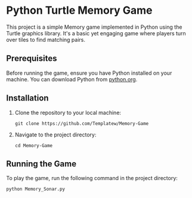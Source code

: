 # Python Turtle Memory Game

This project is a simple Memory game implemented in Python using the Turtle graphics library. It's a basic yet engaging game where players turn over tiles to find matching pairs.

## Prerequisites

Before running the game, ensure you have Python installed on your machine. You can download Python from [python.org](https://www.python.org/).

## Installation

1. Clone the repository to your local machine:
   ```
   git clone https://github.com/Templatew/Memory-Game
   ```

2. Navigate to the project directory:
   ```
   cd Memory-Game
   ```

## Running the Game

To play the game, run the following command in the project directory:
```
python Memory_Sonar.py
```
